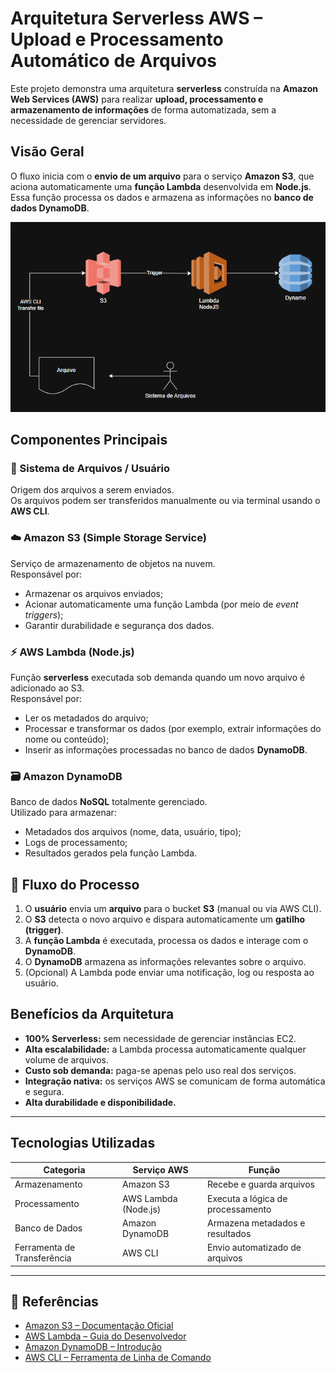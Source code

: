 # Arquitetura Serverless AWS – Upload e Processamento Automático de Arquivos

Este projeto demonstra uma arquitetura **serverless** construída na **Amazon Web Services (AWS)** para realizar **upload, processamento e armazenamento de informações** de forma automatizada, sem a necessidade de gerenciar servidores.

## Visão Geral

O fluxo inicia com o **envio de um arquivo** para o serviço **Amazon S3**, que aciona automaticamente uma **função Lambda** desenvolvida em **Node.js**.  
Essa função processa os dados e armazena as informações no **banco de dados DynamoDB**.

![Fluxo Serverless AWS](FLUXOGRAMA-S3-DESAFIO-001.png)

## Componentes Principais

### 📁 Sistema de Arquivos / Usuário
Origem dos arquivos a serem enviados.  
Os arquivos podem ser transferidos manualmente ou via terminal usando o **AWS CLI**.

### ☁️ Amazon S3 (Simple Storage Service)
Serviço de armazenamento de objetos na nuvem.  
Responsável por:
- Armazenar os arquivos enviados;
- Acionar automaticamente uma função Lambda (por meio de *event triggers*);
- Garantir durabilidade e segurança dos dados.

### ⚡ AWS Lambda (Node.js)
Função **serverless** executada sob demanda quando um novo arquivo é adicionado ao S3.  
Responsável por:
- Ler os metadados do arquivo;
- Processar e transformar os dados (por exemplo, extrair informações do nome ou conteúdo);
- Inserir as informações processadas no banco de dados **DynamoDB**.

### 🗃️ Amazon DynamoDB
Banco de dados **NoSQL** totalmente gerenciado.  
Utilizado para armazenar:
- Metadados dos arquivos (nome, data, usuário, tipo);
- Logs de processamento;
- Resultados gerados pela função Lambda.

## 🔄 Fluxo do Processo

1. O **usuário** envia um **arquivo** para o bucket **S3** (manual ou via AWS CLI).  
2. O **S3** detecta o novo arquivo e dispara automaticamente um **gatilho (trigger)**.  
3. A **função Lambda** é executada, processa os dados e interage com o **DynamoDB**.  
4. O **DynamoDB** armazena as informações relevantes sobre o arquivo.  
5. (Opcional) A Lambda pode enviar uma notificação, log ou resposta ao usuário.


## Benefícios da Arquitetura

- **100% Serverless:** sem necessidade de gerenciar instâncias EC2.  
- **Alta escalabilidade:** a Lambda processa automaticamente qualquer volume de arquivos.  
- **Custo sob demanda:** paga-se apenas pelo uso real dos serviços.  
- **Integração nativa:** os serviços AWS se comunicam de forma automática e segura.  
- **Alta durabilidade e disponibilidade.**

---

## Tecnologias Utilizadas

| Categoria | Serviço AWS | Função |
|------------|--------------|--------|
| Armazenamento | Amazon S3 | Recebe e guarda arquivos |
| Processamento | AWS Lambda (Node.js) | Executa a lógica de processamento |
| Banco de Dados | Amazon DynamoDB | Armazena metadados e resultados |
| Ferramenta de Transferência | AWS CLI | Envio automatizado de arquivos |

---

## 📘 Referências
- [Amazon S3 – Documentação Oficial](https://docs.aws.amazon.com/pt_br/AmazonS3/latest/userguide/Welcome.html)  
- [AWS Lambda – Guia do Desenvolvedor](https://docs.aws.amazon.com/pt_br/lambda/latest/dg/welcome.html)  
- [Amazon DynamoDB – Introdução](https://docs.aws.amazon.com/pt_br/amazondynamodb/latest/developerguide/Introduction.html)  
- [AWS CLI – Ferramenta de Linha de Comando](https://docs.aws.amazon.com/pt_br/cli/latest/userguide/cli-chap-welcome.html)  

